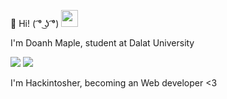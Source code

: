 :wave: Hi! ( ͡° ͜ʖ ͡°) <img src="https://user-images.githubusercontent.com/5679180/79618120-0daffb80-80be-11ea-819e-d2b0fa904d07.gif" width="27px">

I'm Doanh Maple, student at Dalat University

<img src="https://github-readme-stats.vercel.app/api?username=doanhmaple&show_icons=true&theme=buefy">

<img src="https://github-readme-stats.vercel.app/api/top-langs/?username=doanhmaple&layout=compact&theme=buefy">

I'm Hackintosher, becoming an Web developer <3

